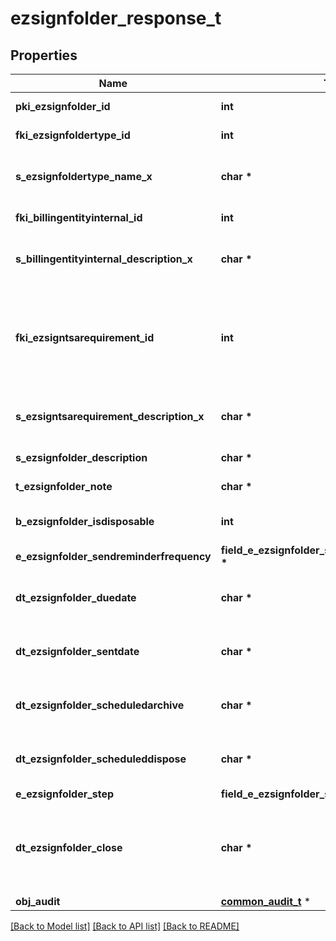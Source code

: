 # ezsignfolder_response_t

## Properties
Name | Type | Description | Notes
------------ | ------------- | ------------- | -------------
**pki_ezsignfolder_id** | **int** | The unique ID of the Ezsignfolder | 
**fki_ezsignfoldertype_id** | **int** | The unique ID of the Ezsignfoldertype. | 
**s_ezsignfoldertype_name_x** | **char \*** | The name of the Ezsignfoldertype in the language of the requester | 
**fki_billingentityinternal_id** | **int** | The unique ID of the Billingentityinternal. | 
**s_billingentityinternal_description_x** | **char \*** | The description of the Billingentityinternal in the language of the requester | 
**fki_ezsigntsarequirement_id** | **int** | The unique ID of the Ezsigntsarequirement.  Determine if a Time Stamping Authority should add a timestamp on each of the signature. Valid values:  |Value|Description| |-|-| |1|No. TSA Timestamping will requested. This will make all signatures a lot faster since no round-trip to the TSA server will be required. Timestamping will be made using eZsign server&#39;s time.| |2|Best effort. Timestamping from a Time Stamping Authority will be requested but is not mandatory. In the very improbable case it cannot be completed, the timestamping will be made using eZsign server&#39;s time. **Additional fee applies**| |3|Mandatory. Timestamping from a Time Stamping Authority will be requested and is mandatory. In the very improbable case it cannot be completed, the signature will fail and the user will be asked to retry. **Additional fee applies**| | 
**s_ezsigntsarequirement_description_x** | **char \*** | The description of the Ezsigntsarequirement in the language of the requester | 
**s_ezsignfolder_description** | **char \*** | The description of the Ezsignfolder | 
**t_ezsignfolder_note** | **char \*** | Note about the Ezsignfolder | 
**b_ezsignfolder_isdisposable** | **int** | If the Ezsigndocument can be disposed | 
**e_ezsignfolder_sendreminderfrequency** | **field_e_ezsignfolder_sendreminderfrequency_t \*** |  | 
**dt_ezsignfolder_duedate** | **char \*** | The maximum date and time at which the Ezsignfolder can be signed. | [optional] 
**dt_ezsignfolder_sentdate** | **char \*** | The date and time at which the Ezsign folder was sent the last time. | [optional] 
**dt_ezsignfolder_scheduledarchive** | **char \*** | The scheduled date and time at which the Ezsignfolder should be archived. | [optional] 
**dt_ezsignfolder_scheduleddispose** | **char \*** | The scheduled date at which the Ezsignfolder should be Disposed. | [optional] 
**e_ezsignfolder_step** | **field_e_ezsignfolder_step_t \*** |  | 
**dt_ezsignfolder_close** | **char \*** | The date and time at which the folder was closed. Either by applying the last signature or by completing it prematurely. | 
**obj_audit** | [**common_audit_t**](common_audit.md) \* |  | 

[[Back to Model list]](../README.md#documentation-for-models) [[Back to API list]](../README.md#documentation-for-api-endpoints) [[Back to README]](../README.md)


